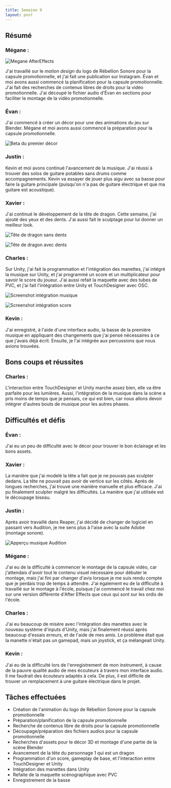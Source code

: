 ```yaml
---
title: Semaine 9
layout: post
---
```


## Résumé

### Mégane :

![Megane AfterEffects](../medias/MotionDesign_Megane.png)

J'ai travaillé sur le _motion design_ du logo de Rébellion Sonore pour la capsule promotionnelle, et j'ai fait une publication sur Instagram. Évan et moi avons aussi commencé la planification pour la capsule promotionnelle.
J'ai fait des recherches de contenus libres de droits pour la vidéo promotionnelle.
J'ai découpé le fichier audio d'Évan en sections pour faciliter le montage de la vidéo promotionnelle.

### Évan :

J'ai commencé à créer un décor pour une des animations du jeu sur Blender. Mégane et moi avons aussi commencé la préparation pour la capsule promotionnelle.

![Beta du premier décor](../medias/decor1_beta.png)

### Justin :

Kevin et moi avons continué l'avancement de la musique. J'ai réussi à trouver des solos de guitare potables sans drums comme accompagnements. Kevin va essayer de jouer plus aigu avec sa basse pour faire la guitare principale (puisqu'on n'a pas de guitare électrique et que ma guitare est acoustique).

### Xavier :

J'ai continué le développement de la tête de dragon. Cette semaine, j'ai ajouté des yeux et des dents. J'ai aussi fait le sculptage pour lui donner un meilleur look.

![Tête de dragon sans dents](../medias/dragonTexture.PNG)

![Tête de dragon avec dents](../medias/DragonDent.PNG)

### Charles :

Sur Unity, j'ai fait la programmation et l'intégration des manettes, j'ai intégré la musique sur Unity, et j'ai programmé un score et un multiplicateur pour savoir le score du joueur. J'ai aussi refait la maquette avec des tubes de PVC, et j'ai fait l'intégration entre Unity et TouchDesigner avec OSC.

![Screenshot intégration musique](../medias/charles_sem9_1.png)

![Screenshot intégration score](../medias/charles_sem9_2.png)

### Kevin :

J'ai enregistré, à l'aide d'une interface audio, la basse de la première musique en appliquant des changements que j'ai pensé nécessaires à ce que j'avais déjà écrit. Ensuite, je l'ai intégrée aux percussions que nous avions trouvées.

## Bons coups et réussites

### Charles :

L'interaction entre TouchDesigner et Unity marche assez bien, elle va être parfaite pour les lumières. Aussi, l'intégration de la musique dans la scène a pris moins de temps que je pensais, ce qui est bien, car nous allons devoir intégrer d'autres bouts de musique pour les autres phases.

## Difficultés et défis

### Évan :

J'ai eu un peu de difficulté avec le décor pour trouver le bon éclairage et les bons assets.

### Xavier :

La manière que j'ai modelé la tête a fait que je ne pouvais pas sculpter dedans. La tête ne pouvait pas avoir de vertice sur les côtés. Après de longues recherches, j'ai trouvé une manière manuelle et plus efficace.
J'ai pu finalement sculpter malgré les difficultés. La manière que j'ai utilisée est le découpage biseau.

### Justin :

Après avoir travaillé dans Reaper, j'ai décidé de changer de logiciel en passant vers Audition, je me sens plus à l'aise avec la suite Adobe (montage sonore).

![Apperçu musique Audition](../medias/audition_justin.png)

### Mégane :

J'ai eu de la difficulté à commencer le montage de la capsule vidéo, car j'attendais d'avoir tout le contenu visuel nécessaire pour débuter le montage, mais j'ai fini par changer d'avis lorsque je me suis rendu compte que je perdais trop de temps à attendre.
J'ai également eu de la difficulté à travaillé sur le montage à l'école, puisque j'ai commencé le travail chez moi sur une version différente d'After Effects que ceux qui sont sur les ordis de l'école.

### Charles :

J'ai eu beaucoup de misère avec l'intégration des manettes avec le nouveau système d'inputs d'Unity, mais j'ai finalement réussi après beaucoup d'essais erreurs, et de l'aide de mes amis. Le problème était que la manette n'était pas un gamepad, mais un joystick, et ça mélangeait Unity.

### Kevin :

J'ai eu de la difficulté lors de l'enregistrement de mon instrument, à cause de la pauvre qualité audio de mes écouteurs à travers mon interface audio. Il me faudrait des écouteurs adaptés à cela. De plus, il est difficile de trouver un remplacement à une guitare électrique dans le projet.

## Tâches effectuées

- Création de l'animation du logo de Rébellion Sonore pour la capsule promotionnelle
- Préparation/planification de la capsule promotionnelle
- Recherche de contenus libre de droits pour la capsule promotionnelle
- Découpage/préparation des fichiers audios pour la capsule promotionnelle
- Recherches d'assets pour le décor 3D et montage d'une partie de la scène Blender
- Avancement de la tête du personnage 1 qui est un dragon
- Programmation d'un score, gameplay de base, et l'interaction entre TouchDesigner et Unity
- Intégration des manettes dans Unity
- Refaite de la maquette scénographique avec PVC
- Enregistrement de la basse
